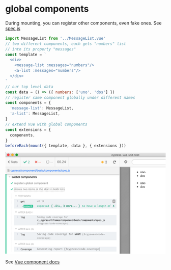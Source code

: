 # global components

During mounting, you can register other components, even fake ones. See [spec.js](spec.js)

```js
import MessageList from '../MessageList.vue'
// two different components, each gets "numbers" list
// into its property "messages"
const template = `
  <div>
    <message-list :messages="numbers"/>
    <a-list :messages="numbers"/>
  </div>
`
// our top level data
const data = () => ({ numbers: ['uno', 'dos'] })
// register same component globally under different names
const components = {
  'message-list': MessageList,
  'a-list': MessageList,
}
// extend Vue with global components
const extensions = {
  components,
}
beforeEach(mount({ template, data }, { extensions }))
```

![Components spec](./images/components.png)

See [Vue component docs](https://vuejs.org/v2/api/#Vue-component)
